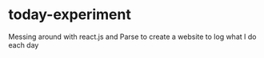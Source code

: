 # today-experiment

Messing around with react.js and Parse to create a website to log what I do each day
